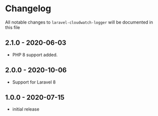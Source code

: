 # Changelog

All notable changes to `laravel-cloudwatch-logger` will be documented in this file

## 2.1.0 - 2020-06-03

- PHP 8 support added.

## 2.0.0 - 2020-10-06

- Support for Laravel 8

## 1.0.0 - 2020-07-15

- initial release
